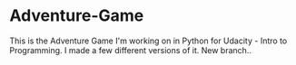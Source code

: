 # Adventure-Game
This is the Adventure Game I'm working on in Python for Udacity - Intro to Programming.
I made a few different versions of it.
New branch..

